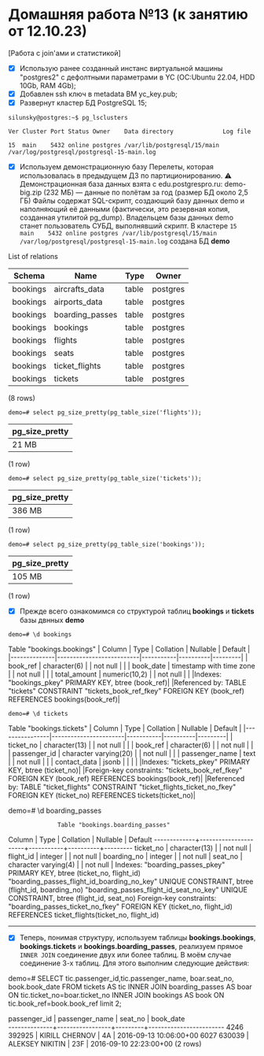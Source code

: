 # Домашняя работа №13 (к занятию от 12.10.23)
[Работа с join'ами и статистикой]

- [x] Использую ранее созданный инстанс виртуальной машины "postgres2" с дефолтными параметрами в YC (ОС:Ubuntu 22.04, HDD 10Gb, RAM 4Gb);
- [x] Добавлен ssh ключ в metadata ВМ yc_key.pub;
- [x] Развернут кластер БД PostgreSQL 15;

`silunsky@postgres:~$ pg_lsclusters`

`Ver Cluster Port Status Owner    Data directory              Log file`

`15  main    5432 online postgres /var/lib/postgresql/15/main /var/log/postgresql/postgresql-15-main.log`

- [x] Используем демонстрационную базу Перелеты, которая использовалась в предыдущем ДЗ по партиционированию.
⚠️ Демонстрационная база данных взята с edu.postgrespro.ru: demo-big.zip (232 МБ) — данные по полётам за год (размер БД около 2,5 ГБ)
Файлы содержат SQL-скрипт, создающий базу данных demo и наполняющий её данными (фактически, это резервная копия, созданная утилитой pg_dump). Владельцем базы данных demo станет пользователь СУБД, выполнявший скрипт. В кластере `15  main    5432 online postgres /var/lib/postgresql/15/main /var/log/postgresql/postgresql-15-main.log` создана БД **demo**

List of relations

|  Schema  |      Name       | Type  |  Owner   |
|----------|-----------------|-------|----------|
| bookings | aircrafts_data  | table | postgres |
| bookings | airports_data   | table | postgres |
| bookings | boarding_passes | table | postgres |
| bookings | bookings        | table | postgres |
| bookings | flights         | table | postgres |
| bookings | seats           | table | postgres |
| bookings | ticket_flights  | table | postgres |
| bookings | tickets         | table | postgres |
(8 rows)

`demo=# select pg_size_pretty(pg_table_size('flights'));`

| pg_size_pretty | 
|----------------|
| 21 MB          |
(1 row)

`demo=# select pg_size_pretty(pg_table_size('tickets'));`

| pg_size_pretty  | 
|---------------- |
| 386 MB          |
(1 row)

`demo=# select pg_size_pretty(pg_table_size('bookings'));`

| pg_size_pretty| 
|---------------|
| 105 MB        |
(1 row)

- [x] Прежде всего ознакомимся со структурой таблиц **bookings** и **tickets** базы двнных **demo**

`demo=# \d bookings`

Table "bookings.bookings"
|    Column    |           Type           | Collation | Nullable | Default |
|--------------|--------------------------|-----------|----------|---------|
| book_ref     | character(6)             |           | not null |         |
| book_date    | timestamp with time zone |           | not null |         |
| total_amount | numeric(10,2)            |           | not null |         |
|Indexes:     "bookings_pkey" PRIMARY KEY, btree (book_ref)|
|Referenced by:     TABLE "tickets" CONSTRAINT "tickets_book_ref_fkey" FOREIGN KEY (book_ref) REFERENCES bookings(book_ref)|

`demo=# \d tickets`

Table "bookings.tickets"
|     Column     |         Type          | Collation | Nullable | Default |
|----------------|-----------------------|-----------|----------|---------|
| ticket_no      | character(13)         |           | not null |         |
| book_ref       | character(6)          |           | not null |         | 
| passenger_id   | character varying(20) |           | not null |         |
| passenger_name | text                  |           | not null |         |
| contact_data   | jsonb                 |           |          |         |
|Indexes:     "tickets_pkey" PRIMARY KEY, btree (ticket_no)|
|Foreign-key constraints:     "tickets_book_ref_fkey" FOREIGN KEY (book_ref) REFERENCES bookings(book_ref)|
|Referenced by:     TABLE "ticket_flights" CONSTRAINT "ticket_flights_ticket_no_fkey" FOREIGN KEY (ticket_no) REFERENCES tickets(ticket_no)|

demo=# \d boarding_passes

                  Table "bookings.boarding_passes"
   Column    |         Type         | Collation | Nullable | Default 
-------------+----------------------+-----------+----------+---------
 ticket_no   | character(13)        |           | not null | 
 flight_id   | integer              |           | not null | 
 boarding_no | integer              |           | not null | 
 seat_no     | character varying(4) |           | not null | 
Indexes:
    "boarding_passes_pkey" PRIMARY KEY, btree (ticket_no, flight_id)
    "boarding_passes_flight_id_boarding_no_key" UNIQUE CONSTRAINT, btree (flight_id, boarding_no)
    "boarding_passes_flight_id_seat_no_key" UNIQUE CONSTRAINT, btree (flight_id, seat_no)
Foreign-key constraints:
    "boarding_passes_ticket_no_fkey" FOREIGN KEY (ticket_no, flight_id) REFERENCES ticket_flights(ticket_no, flight_id)


---

- [x] Теперь, понимая структуру, используем таблицы **bookings.bookings**, **bookings.tickets** и **bookings.boarding_passes**, реализуем прямое `INNER JOIN` соединение двух или более таблиц. В моём случае соединение 3-х таблиц. Для этого выполним следующие действия:

demo=# SELECT tic.passenger_id,tic.passenger_name, boar.seat_no, book.book_date
FROM tickets AS tic 
INNER JOIN boarding_passes AS boar ON tic.ticket_no=boar.ticket_no
INNER JOIN bookings AS book ON tic.book_ref=book.book_ref
limit 2;

 passenger_id | passenger_name  | seat_no |       book_date        
--------------+-----------------+---------+------------------------
 4246 392925  | KIRILL CHERNOV  | 4A      | 2016-09-13 10:06:00+00
 6027 630039  | ALEKSEY NIKITIN | 23F     | 2016-09-10 22:23:00+00
(2 rows)



